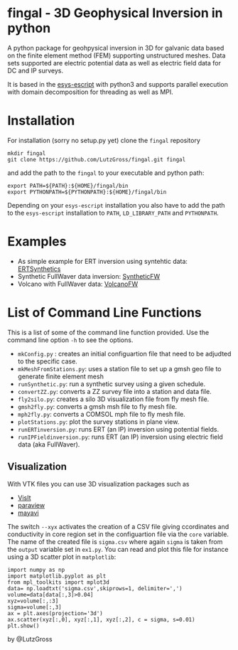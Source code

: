 # fingal - 3D Geophysical Inversion in python
A python package for geohpysical inversion in 3D for galvanic data based on the finite element method (FEM) supporting unstructured meshes. 
Data sets supported are electric potential data as well as electric field data for DC and IP surveys.  

It is based in the  [esys-escript](https://github.com/esys-escript/esys-escript.github.io) with python3 and supports parallel execution with domain decomposition for threading as well as MPI. 

# Installation 
For installation (sorry no setup.py yet) clone the `fingal` repository  

    mkdir fingal
    git clone https://github.com/LutzGross/fingal.git fingal

and add the path  to the `fingal` to your executable and python path:

    export PATH=${PATH}:${HOME}/fingal/bin
    export PYTHONPATH=${PYTHONPATH}:${HOME}/fingal/bin

Depending on your `esys-escript` installation you also have to add the path to 
the `esys-escript` installation to `PATH`, `LD_LIBRARY_PATH` and `PYTHONPATH`.

# Examples

- As simple example for ERT inversion using syntehtic data: [ERTSynthetics](examples/ERTSynthetics/README.md)
- Synthetic FullWaver data inversion: [SyntheticFW](examples/SyntheticFW/README.md)
- Volcano with FullWaver data: [VolcanoFW](examples/VolcanoFW/README.md)

# List of Command Line Functions

This is a list of some of the command line function provided. Use the command line option `-h` to see the options.

- `mkConfig.py` : creates an initial configuartion file that need to be adjudted to the specific case.
- `mkMeshFromStations.py`: uses a station file to set up a gmsh geo file to generate finite element mesh
- `runSynthetic.py`: run a synthetic survey using a given schedule. 
- `convertZZ.py`: converts a ZZ survey file into a station and data file.
- `fly2silo.py`: creates a silo 3D visualization file from fly mesh file.
- `gmsh2fly.py`: converts a gmsh msh file to fly mesh file.
- `mph2fly.py`: converts a COMSOL mph file to fly mesh file.
- `plotStations.py`: plot the survey stations in plane view. 
- `runERTinversion.py`: runs ERT (an IP) inversion using potential fields.
- `runIPFieldinversion.py`: runs ERT (an IP) inversion using electric field data (aka FullWaver).

## Visualization
With VTK files you can use 3D visualization packages such as

- [VisIt](https://wci.llnl.gov/simulation/computer-codes/visit)
- [paraview](https://www.paraview.org/)
- [mayavi](https://docs.enthought.com/mayavi/mayavi/)
 

The switch `--xyx` activates the creation of a CSV file giving ccordinates and conductivity in core region set in the configuartion file via the `core` variable. The name of the created file is `sigma.csv` where again `sigma` is taken from the `output` variable set in `ex1.py`. You can read and plot this file for instance using a 3D scatter plot in `matplotlib`:

    import numpy as np
    import matplotlib.pyplot as plt
    from mpl_toolkits import mplot3d
    data= np.loadtxt('sigma.csv',skiprows=1, delimiter=',')
    volume=data[data[:,3]>0.04]
    xyz=volume[:,:3]
    sigma=volume[:,3]
    ax = plt.axes(projection='3d')
    ax.scatter(xyz[:,0], xyz[:,1], xyz[:,2], c = sigma, s=0.01)
    plt.show()


by @LutzGross
